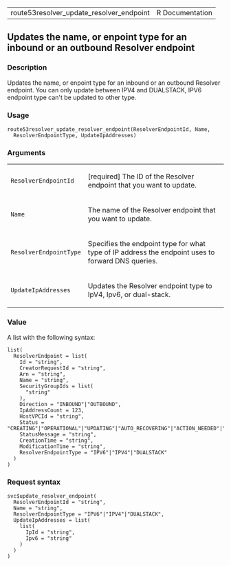 <table style="width: 100%;">
<tbody>
<tr class="odd">
<td>route53resolver_update_resolver_endpoint</td>
<td style="text-align: right;">R Documentation</td>
</tr>
</tbody>
</table>

## Updates the name, or enpoint type for an inbound or an outbound Resolver endpoint

### Description

Updates the name, or enpoint type for an inbound or an outbound Resolver
endpoint. You can only update between IPV4 and DUALSTACK, IPV6 endpoint
type can't be updated to other type.

### Usage

    route53resolver_update_resolver_endpoint(ResolverEndpointId, Name,
      ResolverEndpointType, UpdateIpAddresses)

### Arguments

<table>
<colgroup>
<col style="width: 35%" />
<col style="width: 65%" />
</colgroup>
<tbody>
<tr class="odd">
<td><code
id="route53resolver_update_resolver_endpoint_:_ResolverEndpointId">ResolverEndpointId</code></td>
<td><p>[required] The ID of the Resolver endpoint that you want to
update.</p></td>
</tr>
<tr class="even">
<td><code
id="route53resolver_update_resolver_endpoint_:_Name">Name</code></td>
<td><p>The name of the Resolver endpoint that you want to
update.</p></td>
</tr>
<tr class="odd">
<td><code
id="route53resolver_update_resolver_endpoint_:_ResolverEndpointType">ResolverEndpointType</code></td>
<td><p>Specifies the endpoint type for what type of IP address the
endpoint uses to forward DNS queries.</p></td>
</tr>
<tr class="even">
<td><code
id="route53resolver_update_resolver_endpoint_:_UpdateIpAddresses">UpdateIpAddresses</code></td>
<td><p>Updates the Resolver endpoint type to IpV4, Ipv6, or
dual-stack.</p></td>
</tr>
</tbody>
</table>

### Value

A list with the following syntax:

    list(
      ResolverEndpoint = list(
        Id = "string",
        CreatorRequestId = "string",
        Arn = "string",
        Name = "string",
        SecurityGroupIds = list(
          "string"
        ),
        Direction = "INBOUND"|"OUTBOUND",
        IpAddressCount = 123,
        HostVPCId = "string",
        Status = "CREATING"|"OPERATIONAL"|"UPDATING"|"AUTO_RECOVERING"|"ACTION_NEEDED"|"DELETING",
        StatusMessage = "string",
        CreationTime = "string",
        ModificationTime = "string",
        ResolverEndpointType = "IPV6"|"IPV4"|"DUALSTACK"
      )
    )

### Request syntax

    svc$update_resolver_endpoint(
      ResolverEndpointId = "string",
      Name = "string",
      ResolverEndpointType = "IPV6"|"IPV4"|"DUALSTACK",
      UpdateIpAddresses = list(
        list(
          IpId = "string",
          Ipv6 = "string"
        )
      )
    )
